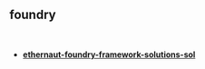 ## foundry

<br>

* **[ethernaut-foundry-framework-solutions-sol](https://github.com/autistic-symposium/ethernaut-foundry-framework-solutions-sol)**
